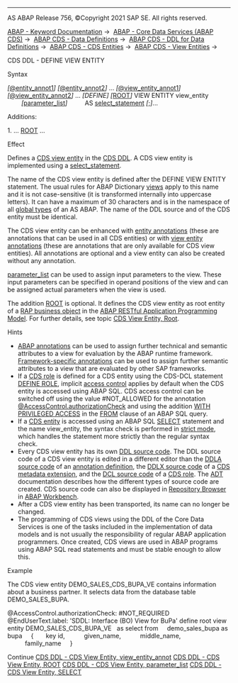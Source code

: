   

* * *

AS ABAP Release 756, ©Copyright 2021 SAP SE. All rights reserved.

[ABAP - Keyword Documentation](javascript:call_link\('abenabap.htm'\)) →  [ABAP - Core Data Services (ABAP CDS)](javascript:call_link\('abencds.htm'\)) →  [ABAP CDS - Data Definitions](javascript:call_link\('abencds_entities.htm'\)) →  [ABAP CDS - DDL for Data Definitions](javascript:call_link\('abencds_f1_ddl_syntax.htm'\)) →  [ABAP CDS - CDS Entities](javascript:call_link\('abencds_view_entity.htm'\)) →  [ABAP CDS - View Entities](javascript:call_link\('abencds_v2_views.htm'\)) → 

CDS DDL - DEFINE VIEW ENTITY

Syntax

*\[*[@entity\_annot1](javascript:call_link\('abencds_f1_entity_annotations.htm'\))*\]*
*\[*[@entity\_annot2](javascript:call_link\('abencds_f1_entity_annotations.htm'\))*\]*
...
*\[*[@view\_entity\_annot1](javascript:call_link\('abencds_view_entity_anno.htm'\))*\]*
*\[*[@view\_entity\_annot2](javascript:call_link\('abencds_view_entity_anno.htm'\))*\]*
...
*\[*DEFINE*\]* *\[*[ROOT](javascript:call_link\('abencds_define_root_view_v2.htm'\))*\]* VIEW ENTITY view\_entity
        *\[*[parameter\_list](javascript:call_link\('abencds_parameter_list_v2.htm'\))*\]*
         AS [select\_statement](javascript:call_link\('abencds_select_statement_v2.htm'\)) *\[*;*\]*...

Additions:

1\. ... [ROOT](javascript:call_link\('abencds_define_root_view_v2.htm'\)) ...

Effect

Defines a [CDS view entity](javascript:call_link\('abencds_v2_view_glosry.htm'\) "Glossary Entry") in the [CDS DDL](javascript:call_link\('abencds_ddl_glosry.htm'\) "Glossary Entry"). A CDS view entity is implemented using a [select\_statement](javascript:call_link\('abencds_select_statement_v2.htm'\)).

The name of the CDS view entity is defined after the DEFINE VIEW ENTITY statement. The usual rules for ABAP Dictionary [views](javascript:call_link\('abenddic_views.htm'\)) apply to this name and it is not case-sensitive (it is transformed internally into uppercase letters). It can have a maximum of 30 characters and is in the namespace of all [global types](javascript:call_link\('abenglobal_type_glosry.htm'\) "Glossary Entry") of an AS ABAP. The name of the DDL source and of the CDS entity must be identical.

The CDS view entity can be enhanced with [entity annotations](javascript:call_link\('abencds_f1_entity_annotations.htm'\)) (these are annotations that can be used in all CDS entities) or with [view entity annotations](javascript:call_link\('abencds_view_entity_anno.htm'\)) (these are annotations that are only available for CDS view entities). All annotations are optional and a view entity can also be created without any annotation.

[parameter\_list](javascript:call_link\('abencds_parameter_list_v2.htm'\)) can be used to assign input parameters to the view. These input parameters can be specified in operand positions of the view and can be assigned actual parameters when the view is used.

The addition [ROOT](javascript:call_link\('abencds_define_root_view_v2.htm'\)) is optional. It defines the CDS view entity as root entity of a [RAP business object](javascript:call_link\('abenrap_bo_glosry.htm'\) "Glossary Entry") in the [ABAP RESTful Application Programming Model](javascript:call_link\('abenarap_glosry.htm'\) "Glossary Entry"). For further details, see topic [CDS View Entity, Root](javascript:call_link\('abencds_define_root_view_v2.htm'\)).

Hints

-   [ABAP annotations](javascript:call_link\('abencds_view_entity_anno.htm'\)) can be used to assign further technical and semantic attributes to a view for evaluation by the ABAP runtime framework. [Framework-specific annotations](javascript:call_link\('abenfrmwrk_annotation_glosry.htm'\) "Glossary Entry") can be used to assign further semantic attributes to a view that are evaluated by other SAP frameworks.
-   If a [CDS role](javascript:call_link\('abencds_role_glosry.htm'\) "Glossary Entry") is defined for a CDS entity using the CDS-DCL statement [DEFINE ROLE](javascript:call_link\('abencds_f1_define_role.htm'\)), implicit [access control](javascript:call_link\('abencds_access_control_glosry.htm'\) "Glossary Entry") applies by default when the CDS entity is accessed using ABAP SQL. CDS access control can be switched off using the value #NOT\_ALLOWED for the annotation [@AccessControl.authorizationCheck](javascript:call_link\('abencds_view_entity_anno.htm'\)) and using the addition [WITH PRIVILEGED ACCESS](javascript:call_link\('abapselect_data_source.htm'\)) in the [FROM](javascript:call_link\('abapfrom_clause.htm'\)) clause of an ABAP SQL query.
-   If a [CDS entity](javascript:call_link\('abencds_entity_glosry.htm'\) "Glossary Entry") is accessed using an ABAP SQL [SELECT](javascript:call_link\('abapselect.htm'\)) statement and the name view\_entity, the syntax check is performed in [strict mode](javascript:call_link\('abenabap_sql_strictmode_740_sp05.htm'\)), which handles the statement more strictly than the regular syntax check.
-   Every CDS view entity has its own [DDL source code](javascript:call_link\('abenddl_source_code_glosry.htm'\) "Glossary Entry"). The DDL source code of a CDS view entity is edited in a different editor than the [DDLA source code](javascript:call_link\('abenddla_source_code_glosry.htm'\) "Glossary Entry") of an [annotation definition](javascript:call_link\('abencds_anno_definition_glosry.htm'\) "Glossary Entry"), the [DDLX source code](javascript:call_link\('abenddlx_source_code_glosry.htm'\) "Glossary Entry") of a [CDS metadata extension](javascript:call_link\('abencds_metadata_extension_glosry.htm'\) "Glossary Entry"), and the [DCL source code](javascript:call_link\('abendcl_source_code_glosry.htm'\) "Glossary Entry") of a [CDS role](javascript:call_link\('abencds_role_glosry.htm'\) "Glossary Entry"). The [ADT](javascript:call_link\('abenadt_glosry.htm'\) "Glossary Entry") documentation describes how the different types of source code are created. CDS source code can also be displayed in [Repository Browser](javascript:call_link\('abenrepository_browser_glosry.htm'\) "Glossary Entry") in [ABAP Workbench](javascript:call_link\('abenabap_workbench_glosry.htm'\) "Glossary Entry").
-   After a CDS view entity has been transported, its name can no longer be changed.
-   The programming of CDS views using the DDL of the Core Data Services is one of the tasks included in the implementation of data models and is not usually the responsibility of regular ABAP application programmers. Once created, CDS views are used in ABAP programs using ABAP SQL read statements and must be stable enough to allow this.

Example

The CDS view entity DEMO\_SALES\_CDS\_BUPA\_VE contains information about a business partner. It selects data from the database table DEMO\_SALES\_BUPA.

@AccessControl.authorizationCheck: #NOT\_REQUIRED
@EndUserText.label: 'SDDL: Interface (BO) View for BuPa'
define root view entity DEMO\_SALES\_CDS\_BUPA\_VE
  as select from
    demo\_sales\_bupa as bupa
    {
      key id,
          given\_name,
          middle\_name,
          family\_name
    }

Continue
[CDS DDL - CDS View Entity, view\_entity\_annot](javascript:call_link\('abencds_view_entity_anno.htm'\))
[CDS DDL - CDS View Entity, ROOT](javascript:call_link\('abencds_define_root_view_v2.htm'\))
[CDS DDL - CDS View Entity, parameter\_list](javascript:call_link\('abencds_parameter_list_v2.htm'\))
[CDS DDL - CDS View Entity, SELECT](javascript:call_link\('abencds_select_statement_v2.htm'\))